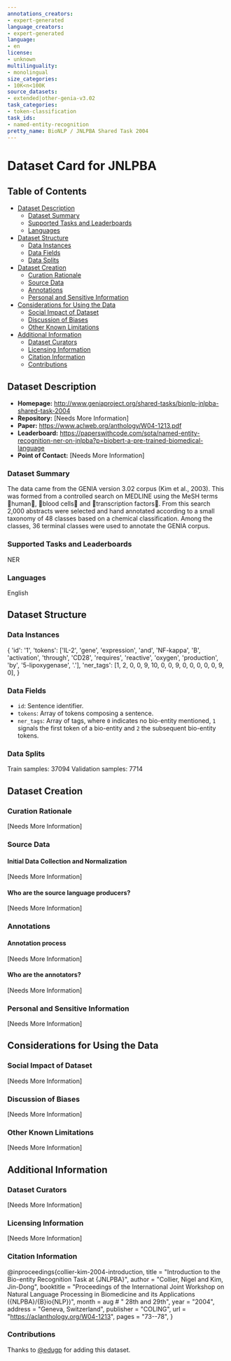 ```yaml
---
annotations_creators:
- expert-generated
language_creators:
- expert-generated
language:
- en
license:
- unknown
multilinguality:
- monolingual
size_categories:
- 10K<n<100K
source_datasets:
- extended|other-genia-v3.02
task_categories:
- token-classification
task_ids:
- named-entity-recognition
pretty_name: BioNLP / JNLPBA Shared Task 2004
---
```


# Dataset Card for JNLPBA

## Table of Contents
- [Dataset Description](#dataset-description)
  - [Dataset Summary](#dataset-summary)
  - [Supported Tasks and Leaderboards](#supported-tasks-and-leaderboards)
  - [Languages](#languages)
- [Dataset Structure](#dataset-structure)
  - [Data Instances](#data-instances)
  - [Data Fields](#data-fields)
  - [Data Splits](#data-splits)
- [Dataset Creation](#dataset-creation)
  - [Curation Rationale](#curation-rationale)
  - [Source Data](#source-data)
  - [Annotations](#annotations)
  - [Personal and Sensitive Information](#personal-and-sensitive-information)
- [Considerations for Using the Data](#considerations-for-using-the-data)
  - [Social Impact of Dataset](#social-impact-of-dataset)
  - [Discussion of Biases](#discussion-of-biases)
  - [Other Known Limitations](#other-known-limitations)
- [Additional Information](#additional-information)
  - [Dataset Curators](#dataset-curators)
  - [Licensing Information](#licensing-information)
  - [Citation Information](#citation-information)
  - [Contributions](#contributions)

## Dataset Description

- **Homepage:** http://www.geniaproject.org/shared-tasks/bionlp-jnlpba-shared-task-2004
- **Repository:** [Needs More Information]
- **Paper:** https://www.aclweb.org/anthology/W04-1213.pdf
- **Leaderboard:** https://paperswithcode.com/sota/named-entity-recognition-ner-on-jnlpba?p=biobert-a-pre-trained-biomedical-language
- **Point of Contact:** [Needs More Information]

### Dataset Summary

The data came from the GENIA version 3.02 corpus (Kim et al., 2003). This was formed from a controlled search on MEDLINE using the MeSH terms human, blood cells and transcription factors. From this search 2,000 abstracts were selected and hand annotated according to a small taxonomy of 48 classes based on a chemical classification. Among the classes, 36 terminal classes were used to annotate the GENIA corpus.

### Supported Tasks and Leaderboards

NER

### Languages

English

## Dataset Structure

### Data Instances

{
  'id': '1',
  'tokens': ['IL-2', 'gene', 'expression', 'and', 'NF-kappa', 'B', 'activation', 'through', 'CD28', 'requires', 'reactive', 'oxygen', 'production', 'by', '5-lipoxygenase', '.'],
  'ner_tags': [1, 2, 0, 0, 9, 10, 0, 0, 9, 0, 0, 0, 0, 0, 9, 0],
}

### Data Fields

- `id`: Sentence identifier.
- `tokens`: Array of tokens composing a sentence.
- `ner_tags`: Array of tags, where `0` indicates no bio-entity mentioned, `1` signals the first token of a bio-entity and `2` the subsequent bio-entity tokens.

### Data Splits

Train samples: 37094
Validation samples: 7714

## Dataset Creation

### Curation Rationale

[Needs More Information]

### Source Data

#### Initial Data Collection and Normalization

[Needs More Information]

#### Who are the source language producers?

[Needs More Information]

### Annotations

#### Annotation process

[Needs More Information]

#### Who are the annotators?

[Needs More Information]

### Personal and Sensitive Information

[Needs More Information]

## Considerations for Using the Data

### Social Impact of Dataset

[Needs More Information]

### Discussion of Biases

[Needs More Information]

### Other Known Limitations

[Needs More Information]

## Additional Information

### Dataset Curators

[Needs More Information]

### Licensing Information

[Needs More Information]

### Citation Information
@inproceedings{collier-kim-2004-introduction,
    title = "Introduction to the Bio-entity Recognition Task at {JNLPBA}",
    author = "Collier, Nigel  and
      Kim, Jin-Dong",
    booktitle = "Proceedings of the International Joint Workshop on Natural Language Processing in Biomedicine and its Applications ({NLPBA}/{B}io{NLP})",
    month = aug # " 28th and 29th",
    year = "2004",
    address = "Geneva, Switzerland",
    publisher = "COLING",
    url = "https://aclanthology.org/W04-1213",
    pages = "73--78",
}
### Contributions

Thanks to [@edugp](https://github.com/edugp) for adding this dataset.